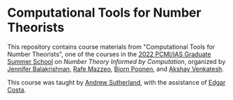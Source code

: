 # Computational Tools for Number Theorists

This repository contains course materials from "Computational Tools for Number Theorists", one of the courses in the [2022 PCMI/IAS Graduate Summer School](https://www.ias.edu/pcmi/pcmi-2022-graduate-summer-school) on *Number Theory Informed by Computation*, organized by [Jennifer Balakrishnan](http://math.bu.edu/people/jbala/), [Rafe Mazzeo](https://web.stanford.edu/~rmazzeo/cgi-bin/), [Bjorn Poonen](https://math.mit.edu/~poonen/), and [Akshay Venkatesh](https://www.ias.edu/math/people/faculty/venkatesh).

This course was taught by [Andrew Sutherland](https://math.mit.edu/~drew/), with the assistance of [Edgar Costa](https://math.mit.edu/~edgarc/).

